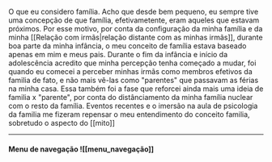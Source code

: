 O que eu considero família. Acho que desde bem pequeno, eu sempre tive uma concepção de que família, efetivametente, eram aqueles que estavam próximos. Por esse motivo, por conta da configuração da minha família e da minha [[Relação com irmãs|relação distante com as minhas irmãs]], durante boa parte da minha infância, o meu conceito de família estava baseado apenas em mim e meus pais. Durante o fim da infância e início da adolescência acredito que minha percepção tenha começado a mudar, foi quando eu comecei a perceber minhas irmãs como membros efetivos da familia de fato, e não mais vê-las como "parentes" que passavam as férias na minha casa. Essa também foi a fase que reforcei ainda mais uma ideia de familia x "parente", por conta do distânciamento da minha família nuclear com o resto da família. Eventos recentes e o imersão na aula de psicologia da familia me fizeram repensar o meu entendimento do conceito familia, sobretudo o aspecto do [[mito]]


----------------------

#### Menu de navegação ![[menu_navegação]]